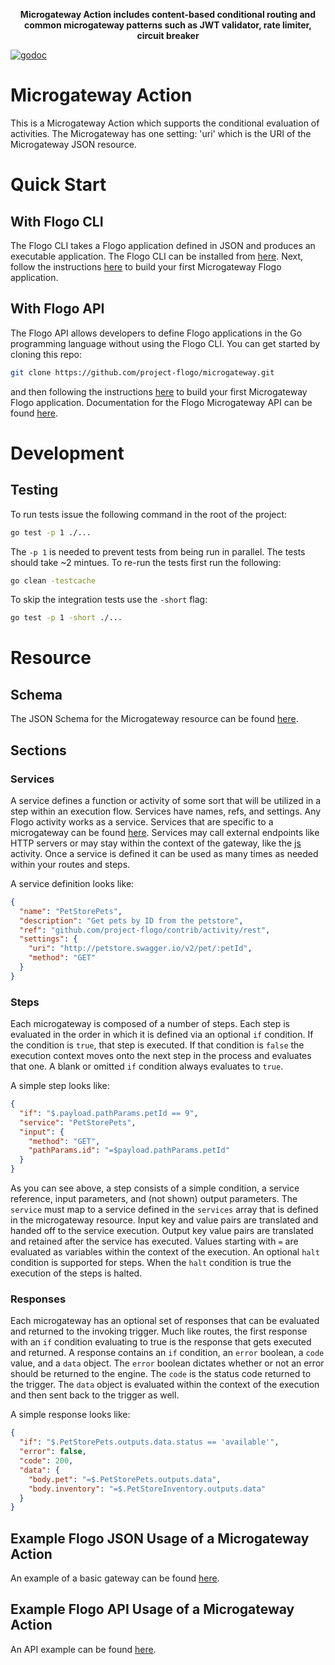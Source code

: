 <p align="center" >
  <b>Microgateway Action includes content-based conditional routing and common microgateway patterns such as JWT validator, rate limiter, circuit breaker</b>
</p>


[![godoc](https://godoc.org/github.com/project-flogo/microgateway?status.svg)](https://godoc.org/github.com/project-flogo/microgateway)


# Microgateway Action

This is a Microgateway Action which supports the conditional evaluation of activities. The Microgateway has one setting: 'uri' which is the URI of the Microgateway JSON resource.

# Quick Start

## With Flogo CLI

The Flogo CLI takes a Flogo application defined in JSON and produces an executable application. The Flogo CLI can be installed from [here](https://github.com/project-flogo/cli). Next, follow the instructions [here](examples/json/basic-gateway) to build your first Microgateway Flogo application.

## With Flogo API

The Flogo API allows developers to define Flogo applications in the Go programming language without using the Flogo CLI. You can get started by cloning this repo:

```bash
git clone https://github.com/project-flogo/microgateway.git
```

and then following the instructions [here](examples/api/basic-gateway) to build your first Microgateway Flogo application. Documentation for the Flogo Microgateway API can be found [here](https://godoc.org/github.com/project-flogo/microgateway/api).

# Development

## Testing

To run tests issue the following command in the root of the project:

```bash
go test -p 1 ./...
```

The `-p 1` is needed to prevent tests from being run in parallel. The tests should take ~2 mintues. To re-run the tests first run the following:

```bash
go clean -testcache
```

To skip the integration tests use the `-short` flag:

```bash
go test -p 1 -short ./...
```

# Resource

## Schema

The JSON Schema for the Microgateway resource can be found [here](internal/schema/schema.json).

## Sections

### Services

A service defines a function or activity of some sort that will be utilized in a step within an execution flow. Services have names, refs, and settings. Any Flogo activity works as a service. Services that are specific to a microgateway can be found [here](activity). Services may call external endpoints like HTTP servers or may stay within the context of the gateway, like the [js](activity/circuitbreaker) activity. Once a service is defined it can be used as many times as needed within your routes and steps.

A service definition looks like:

```json
{
  "name": "PetStorePets",
  "description": "Get pets by ID from the petstore",
  "ref": "github.com/project-flogo/contrib/activity/rest",
  "settings": {
    "uri": "http://petstore.swagger.io/v2/pet/:petId",
    "method": "GET"
  }
}
```

### Steps

Each microgateway is composed of a number of steps. Each step is evaluated in the order in which it is defined via an optional `if` condition. If the condition is `true`, that step is executed. If that condition is `false` the execution context moves onto the next step in the process and evaluates that one. A blank or omitted `if` condition always evaluates to `true`.

A simple step looks like:

```json
{
  "if": "$.payload.pathParams.petId == 9",
  "service": "PetStorePets",
  "input": {
    "method": "GET",
    "pathParams.id": "=$payload.pathParams.petId"
  }
}
```

As you can see above, a step consists of a simple condition, a service reference, input parameters, and (not shown) output parameters. The `service` must map to a service defined in the `services` array that is defined in the microgateway resource. Input key and value pairs are translated and handed off to the service execution. Output key value pairs are translated and retained after the service has executed. Values starting with `=` are evaluated as variables within the context of the execution. An optional `halt` condition is supported for steps. When the `halt` condition is true the execution of the steps is halted.

### Responses

Each microgateway has an optional set of responses that can be evaluated and returned to the invoking trigger. Much like routes, the first response with an `if` condition evaluating to true is the response that gets executed and returned. A response contains an `if` condition, an `error` boolean, a `code` value, and a `data` object. The `error` boolean dictates whether or not an error should be returned to the engine. The `code` is the status code returned to the trigger. The `data` object is evaluated within the context of the execution and then sent back to the trigger as well.

A simple response looks like:

```json
{
  "if": "$.PetStorePets.outputs.data.status == 'available'",
  "error": false,
  "code": 200,
  "data": {
    "body.pet": "=$.PetStorePets.outputs.data",
    "body.inventory": "=$.PetStoreInventory.outputs.data"
  }
}
```

## Example Flogo JSON Usage of a Microgateway Action

An example of a basic gateway can be found [here](examples/json/basic-gateway).

## Example Flogo API Usage of a Microgateway Action

An API example can be found [here](examples/api/basic-gateway).
